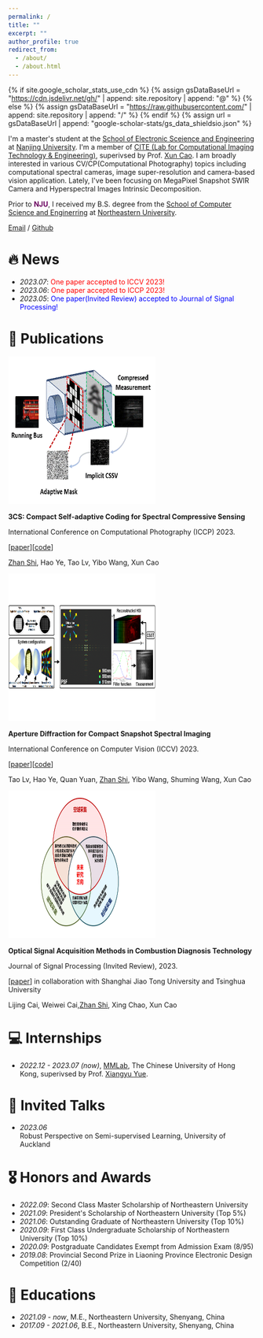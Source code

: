 ```yaml
---
permalink: /
title: ""
excerpt: ""
author_profile: true
redirect_from: 
  - /about/
  - /about.html
---
```


{% if site.google_scholar_stats_use_cdn %}
{% assign gsDataBaseUrl = "https://cdn.jsdelivr.net/gh/" | append: site.repository | append: "@" %}
{% else %}
{% assign gsDataBaseUrl = "https://raw.githubusercontent.com/" | append: site.repository | append: "/" %}
{% endif %}
{% assign url = gsDataBaseUrl | append: "google-scholar-stats/gs_data_shieldsio.json" %}

<span class='anchor' id='about-me'></span>

I'm a master's student at the [School of Electronic Sceience and Engineering](https://ese.nju.edu.cn/) at [Nanjing University](https://www.nju.edu.cn/). I'm a member of [CITE (Lab for Computational Imaging Technology & Engineering)](https://cite.nju.edu.cn/), superivsed by Prof. [Xun Cao](https://ese.nju.edu.cn/cx/list.htm). I am broadly interested in various CV/CP(Computational Photography) topics including computational spectral cameras, image super-resolution and camera-based vision application. Lately, I've been focusing on MegaPixel Snapshot SWIR Camera and Hyperspectral Images Intrinsic Decomposition.

Prior to <font color="#6A005F"><b>NJU</b></font>, I received my B.S. degree from the [School of Computer Science and Enginerring](http://www.cse.neu.edu.cn/) at [Northeastern University](http://www.neu.edu.cn/).

[Email](shizhcv@gmail.com) / [Github](https://github.com/azhan-99/)


# 🔥 News
- *2023.07*: <font color=red>One paper accepted to ICCV 2023!</font>
- *2023.06*: <font color=red>One paper accepted to ICCP 2023!</font>
- *2023.05*: <font color=blue>One paper(Invited Review) accepted to Journal of Signal Processing!</font>


# 📝 Publications
<div class='paper-box'><div class='paper-box-image'><div><img src='images/iccp2023.gif' alt="sym" width="300px" height='300px'></div>
</div>
<div class='paper-box-text' markdown="1">
  
<b>3CS: Compact Self-adaptive Coding for Spectral Compressive Sensing</b>

International Conference on Computational Photography (ICCP) 2023.
  
[[paper]([])][[code]()]

<u>Zhan Shi</u>, Hao Ye, Tao Lv, Yibo Wang, Xun Cao

</div>
</div>

<div class='paper-box'><div class='paper-box-image'><div><img src='images/iccv2023.png' alt="sym" width="300px" height='300px'></div></div>
<div class='paper-box-text' markdown="1">
  
<b>Aperture Diffraction for Compact Snapshot Spectral Imaging</b>

International Conference on Computer Vision (ICCV) 2023.

[[paper]([])][[code]()]

Tao Lv, Hao Ye, Quan Yuan, <u>Zhan Shi</u>, Yibo Wang, Shuming Wang, Xun Cao

</div>
</div>

<div class='paper-box'><div class='paper-box-image'><div><img src='images/JSP.png' alt="sym" width="300px" height='300px'></div>
</div>
<div class='paper-box-text' markdown="1">
  
<b>Optical Signal Acquisition Methods in Combustion Diagnosis Technology</b>

Journal of Signal Processing (Invited Review), 2023.
  
[[paper](https://kns.cnki.net/kcms2/article/abstract?v=3uoqIhG8C45S0n9fL2suRadTyEVl2pW9UrhTDCdPD66BKt2WITxxxAN4jxOnN7kaQA648RTn66SAQA9HMDy1is4fM6492cs6&uniplatform=NZKPT)] in collaboration with Shanghai Jiao Tong University and Tsinghua University 
  
Lijing Cai, Weiwei Cai,<u>Zhan Shi</u>, Xing Chao, Xun Cao

</div>
</div>

# 💻 Internships 
* *2022.12 - 2023.07 (now)*, [MMLab](https://mmlab.ie.cuhk.edu.hk), The Chinese University of Hong Kong, superivsed by Prof. [Xiangyu Yue](http://people.eecs.berkeley.edu/~xyyue/).

# 💬 Invited Talks
* *2023.06* <br/> Robust Perspective on Semi-supervised Learning, University of Auckland

# 🎖 Honors and Awards
* *2022.09*: Second Class Master Scholarship of Northeastern University
* *2021.09*: President's Scholarship of Northeastern University (Top 5%)
* *2021.06*: Outstanding Graduate of Northeastern University (Top 10%)
* *2020.09*: First Class Undergraduate Scholarship of Northeastern University (Top 10%)
* *2020.09*: Postgraduate Candidates Exempt from Admission Exam (8/95)
* *2019.08*: Provincial Second Prize in Liaoning Province Electronic Design Competition (2/40)

# 📖 Educations
* *2021.09 - now*, M.E., Northeastern University, Shenyang, China
* *2017.09 - 2021.06*, B.E., Northeastern University, Shenyang, China




